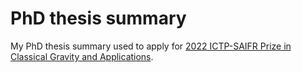 # PhD thesis summary

My PhD thesis summary used to apply for [2022 ICTP-SAIFR Prize in Classical Gravity and Applications](https://www.ictp-saifr.org/gravityprize/). 